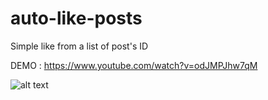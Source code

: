 # auto-like-posts

Simple like from a list of post's ID 

DEMO : https://www.youtube.com/watch?v=odJMPJhw7qM

![alt text](http://postimg.cc/bGykQ5Sv)
